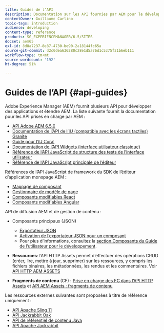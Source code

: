 ```yaml
---
title: Guides de l’API
description: Documentation sur les API fournies par AEM pour le développement d’applications
contentOwner: Guillaume Carlino
topic-tags: introduction
audience: developing
content-type: reference
products: SG_EXPERIENCEMANAGER/6.5/SITES
docset: aem65
exl-id: 8d8a7237-8e87-4730-be90-2a18144fc65a
source-git-commit: d2c0dea636280c28e1d5a76d1c5375f21b6eb111
workflow-type: tm+mt
source-wordcount: '192'
ht-degree: 51%

---
```


# Guides de l’API {#api-guides}

Adobe Experience Manager (AEM) fournit plusieurs API pour développer des applications et étendre AEM. La liste suivante fournit la documentation pour les API prises en charge par AEM :

* [API Adobe AEM 6.5.0](https://www.adobe.io/experience-manager/reference-materials/6-5/javadoc/index.html)
* [Documentation de l’API de l’IU (compatible avec les écrans tactiles) Granite](https://www.adobe.io/experience-manager/reference-materials/6-5/granite-ui/api/index.html)
* [Guide pour l’IU Coral](https://www.adobe.io/experience-manager/reference-materials/6-5/coral-ui/coralui3/index.html)
* [Documentation de l’API Widgets (interface utilisateur classique)](https://www.adobe.io/experience-manager/reference-materials/6-5/widgets-api/index.html)
* [Référence de l’API JavaScript de structure des tests de l’interface utilisateur](https://www.adobe.io/experience-manager/reference-materials/6-5/test-api/index.html)
* [Référence de l’API JavaScript principale de l’éditeur](https://www.adobe.io/experience-manager/reference-materials/6-5/jsdoc/ui-touch/editor-core/index.html)

Références de l’API JavaScript de framework du SDK de l’éditeur d’application monopage AEM :

* [Mappage de composant](https://www.npmjs.com/package/@adobe/aem-spa-component-mapping)
* [Gestionnaire de modèle de page](https://www.npmjs.com/package/@adobe/aem-spa-page-model-manager)
* [Composants modifiables React](https://www.npmjs.com/package/@adobe/aem-react-editable-components)
* [Composants modifiables Angular](https://www.npmjs.com/package/@adobe/aem-angular-editable-components)

API de diffusion AEM et de gestion de contenu :

* Composants principaux (JSON)

   * [Exportateur JSON](/help/sites-developing/json-exporter.md)
   * [Activation de l’exportateur JSON pour un composant](/help/sites-developing/json-exporter-components.md)
   * Pour plus d’informations, consultez la [section Composants du Guide de l’utilisateur pour le développement](/help/sites-developing/getting-started.md).

* **Ressources**: l’API HTTP Assets permet d’effectuer des opérations CRUD (créer, lire, mettre à jour, supprimer) sur les ressources, y compris les fichiers binaires, les métadonnées, les rendus et les commentaires. Voir [API HTTP AEM ASSETS](/help/assets/mac-api-assets.md)

* **Fragments de contenu** (CF) : [Prise en charge des FC dans l’API HTTP Assets](/help/assets/assets-api-content-fragments.md) et [API AEM Assets : fragments de contenu](https://www.adobe.io/experience-manager/reference-materials/6-5/assets-api-content-fragments/index.html)

Les ressources externes suivantes sont proposées à titre de référence uniquement :

* [API Apache Sling 11](https://sling.apache.org/apidocs/sling11/)
* [API Jackrabbit Oak](https://jackrabbit.apache.org/oak/docs/oak_api/overview.html)
* [API de référentiel de contenu Java](https://www.adobe.io/experience-manager/reference-materials/spec/javax.jcr/javadocs/jcr-2.0/index.html)
* [API Apache Jackrabbit](https://jackrabbit.apache.org/api)
